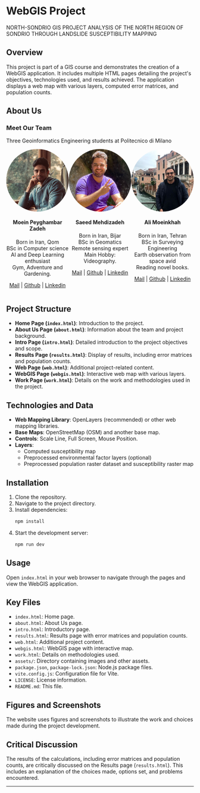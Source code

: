# WebGIS Project 
NORTH-SONDRIO GIS PROJECT
ANALYSIS OF THE NORTH REGION OF SONDRIO THROUGH LANDSLIDE SUSCEPTIBILITY MAPPING
## Overview
This project is part of a GIS course and demonstrates the creation of a WebGIS application. It includes multiple HTML pages detailing the project's objectives, technologies used, and results achieved. The application displays a web map with various layers, computed error matrices, and population counts.

## About Us
### Meet Our Team
Three Geoinformatics Engineering students at Politecnico di Milano

<div style="display: flex; justify-content: space-around; text-align: center;">

<div style="flex: 1;">
<img src="images/moein.jpg" alt="Moein Peyghambar Zadeh" width="200" style="border-radius: 50%; display: block; margin-left: auto; margin-right: auto;">
<h4>Moein Peyghambar Zadeh</h4>
<p>Born in Iran, Qom<br>
BSc in Computer science<br>
AI and Deep Learning enthusiast<br>
Gym, Adventure and Gardening.</p>
<p>
<a href="mailto:seyed.peyghambar@mail.polimi.it" class="icon solid fa-envelope">Mail</a> |
<a href="https://github.com/moeinp70" class="icon brands fa-github">Github</a> |
<a href="https://www.linkedin.com/in/moein-peyghambarzadeh/" class="icon brands fa-linkedin">Linkedin</a>
</p>
</div>

<div style="flex: 1;">
<img src="images/saeed.jpg" alt="Saeed Mehdizadeh" width="200" style="border-radius: 50%; display: block; margin-left: auto; margin-right: auto;">
<h4>Saeed Mehdizadeh</h4>
<p>Born in Iran, Bijar<br>
BSc in Geomatics<br>
Remote sensing expert<br>
Main Hobby: Videography.</p>
<p>
<a href="mailto:saeed.mehdizadeh@mail.polimi.it" class="icon solid fa-envelope">Mail</a> |
<a href="https://github.com/saeedmehdizadeh" class="icon brands fa-github">Github</a> |
<a href="https://www.linkedin.com/in/saeed-mehdizadeh-a7099320b/" class="icon brands fa-linkedin">Linkedin</a>
</p>
</div>

<div style="flex: 1;">
<img src="images/ali.jpg" alt="Ali Moeinkhah" width="200" style="border-radius: 50%; display: block; margin-left: auto; margin-right: auto;">
<h4>Ali Moeinkhah</h4>
<p>Born in Iran, Tehran<br>
BSc in Surveying Engineering<br>
Earth observation from space avid<br>
Reading novel books.</p>
<p>
<a href="mailto:ali.moeinkhah@mail.polimi.it" class="icon solid fa-envelope">Mail</a> |
<a href="https://github.com/alimoeinkhah" class="icon brands fa-github">Github</a> |
<a href="https://www.linkedin.com/in/ali-moeinkhah" class="icon brands fa-linkedin">Linkedin</a>
</p>
</div>

</div>


## Project Structure
- **Home Page (`index.html`)**: Introduction to the project.
- **About Us Page (`about.html`)**: Information about the team and project background.
- **Intro Page (`intro.html`)**: Detailed introduction to the project objectives and scope.
- **Results Page (`results.html`)**: Display of results, including error matrices and population counts.
- **Web Page (`web.html`)**: Additional project-related content.
- **WebGIS Page (`webgis.html`)**: Interactive web map with various layers.
- **Work Page (`work.html`)**: Details on the work and methodologies used in the project.

## Technologies and Data
- **Web Mapping Library**: OpenLayers (recommended) or other web mapping libraries.
- **Base Maps**: OpenStreetMap (OSM) and another base map.
- **Controls**: Scale Line, Full Screen, Mouse Position.
- **Layers**: 
  - Computed susceptibility map
  - Preprocessed environmental factor layers (optional)
  - Preprocessed population raster dataset and susceptibility raster map

## Installation
1. Clone the repository.
2. Navigate to the project directory.
3. Install dependencies:
    ```sh
    npm install
    ```
4. Start the development server:
    ```sh
    npm run dev
    ```

## Usage
Open `index.html` in your web browser to navigate through the pages and view the WebGIS application.

## Key Files
- `index.html`: Home page.
- `about.html`: About Us page.
- `intro.html`: Introductory page.
- `results.html`: Results page with error matrices and population counts.
- `web.html`: Additional project content.
- `webgis.html`: WebGIS page with interactive map.
- `work.html`: Details on methodologies used.
- `assets/`: Directory containing images and other assets.
- `package.json`, `package-lock.json`: Node.js package files.
- `vite.config.js`: Configuration file for Vite.
- `LICENSE`: License information.
- `README.md`: This file.

## Figures and Screenshots
The website uses figures and screenshots to illustrate the work and choices made during the project development.

## Critical Discussion
The results of the calculations, including error matrices and population counts, are critically discussed on the Results page (`results.html`). This includes an explanation of the choices made, options set, and problems encountered.

---